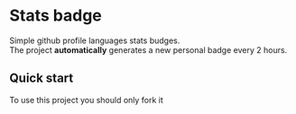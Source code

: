 # Stats badge

Simple github profile languages stats budges.\
The project __automatically__ generates a new personal badge every 2 hours.

## Quick start
To use this project you should only fork it
